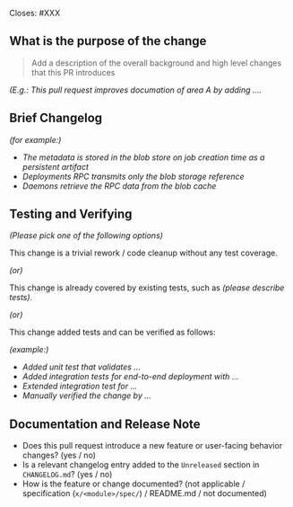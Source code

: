 <!-- < < < < < < < < < < < < < < < < < < < < < < < < < < < < < < < < < ☺
v                               ✰  Thanks for creating a PR! ✰    
v    Before smashing the submit button please review the checkboxes.
v    If a checkbox is n/a - please still include it but + a little note why
v    If your PR doesn't close an issue, that's OK!  Just remove the Closes: #XXX line!
☺ > > > > > > > > > > > > > > > > > > > > > > > > > > > > > > > > >  -->

Closes: #XXX

## What is the purpose of the change

> Add a description of the overall background and high level changes that this PR introduces

*(E.g.: This pull request improves documation of area A by adding ....*


## Brief Changelog

*(for example:)*
 
  - *The metadata is stored in the blob store on job creation time as a persistent artifact*
  - *Deployments RPC transmits only the blob storage reference*
  - *Daemons retrieve the RPC data from the blob cache*


## Testing and Verifying

*(Please pick one of the following options)*

This change is a trivial rework / code cleanup without any test coverage.

*(or)*

This change is already covered by existing tests, such as *(please describe tests)*.

*(or)*

This change added tests and can be verified as follows:

*(example:)*
  - *Added unit test that validates ...*
  - *Added integration tests for end-to-end deployment with ...*
  - *Extended integration test for ...*
  - *Manually verified the change by ...*

## Documentation and Release Note

  - Does this pull request introduce a new feature or user-facing behavior changes? (yes / no)
  - Is a relevant changelog entry added to the `Unreleased` section in `CHANGELOG.md`? (yes / no)
  - How is the feature or change documented? (not applicable   /   specification (`x/<module>/spec/`)  / README.md  /   not documented)
